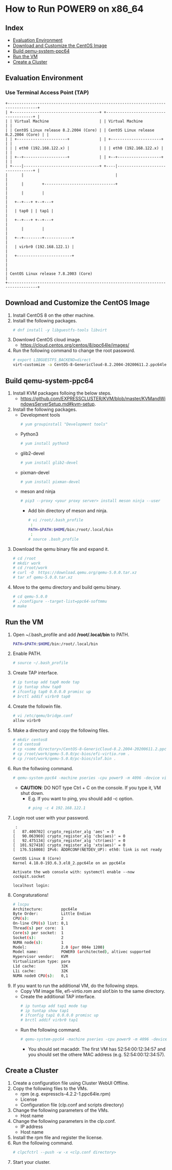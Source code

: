 # How to Run POWER9 on x86_64
## Index
- [Evaluation Environment](#evaluation-environment)
- [Download and Customize the CentOS Image](#download-and-customize-the-centos-image)
- [Build qemu-system-ppc64](#build-qemu-system-ppc64)
- [Run the VM](#run-the-vm)
- [Create a Cluster](#create-a-cluster)

## Evaluation Environment
### Use Terminal Access Point (TAP)
```
+-----------------------------------------------------------------------------------+
| +--------------------------------------+ +--------------------------------------+ |
| | Virtual Machine                      | | Virtual Machine                      | |
| | CentOS Linux release 8.2.2004 (Core) | | CentOS Linux release 8.2.2004 (Core) | |
| | +----------------------+             | | +----------------------+             | |
| | | eth0 (192.168.122.x) |             | | | eth0 (192.168.122.x) |             | |
| | +--+-------------------+             | | +--+-------------------+             | |
| +----|---------------------------------+ +----|---------------------------------+ |
|      |                                        |                                   |
|      |        +-------------------------------+                                   |
|      |        |                                                                   |
|   +--+---+ +--+---+                                                               |
|   | tap0 | | tap1 |                                                               |
|   +--+---+ +--+---+                                                               |
|      |        |                                                                   |
|   +--+--------+------------+                                                      |
|   | virbr0 (192.168.122.1) |                                                      |
|   +------------------------+                                                      |
|                                                                                   |
| CentOS Linux release 7.8.2003 (Core)                                              |
+-----------------------------------------------------------------------------------+
```
<!--
### Connect Several VMs
```
+------------------------------------------------------------------------------------+
| +--------------------------------------+  +--------------------------------------+ |
| | Virtual Machine                      |  | Virtual Machine                      | |
| | CentOS Linux release 8.2.2004 (Core) |  | CentOS Linux release 8.2.2004 (Core) | |
| | +--------------------+               |  | +--------------------+               | |
| | | eth0 (192.168.x.x) |               |  | | eth0 (192.168.x.x) |               | |
| | +--+-----------------+               |  | +--+-----------------+               | |
| +----|---------------------------------+  +----|---------------------------------+ |
|      |                                         |                                   |
|   +--+-------------+                           |                                   |
|   | localhost:1234 +---------------------------+                                   |
|   +----------------+                                                               |
|                                                                                    |
| CentOS Linux release 7.8.2003 (Core)                                               |
+------------------------------------------------------------------------------------+
```
-->
## Download and Customize the CentOS Image
1. Install CentOS 8 on the other machine.
1. Install the following packages.
   ```sh
   # dnf install -y libguestfs-tools libvirt
   ```   
1. Downlowd CentOS cloud image.
   - https://cloud.centos.org/centos/8/ppc64le/images/
1. Run the following command to change the root password.
   ```sh
   # export LIBGUESTFS_BACKEND=direct
   virt-customize -a CentOS-8-GenericCloud-8.2.2004-20200611.2.ppc64le.qcow2  --root-password password:<your password>
   ```
## Build qemu-system-ppc64
1. Install KVM packages folloing the below steps.
   - https://github.com/EXPRESSCLUSTER/KVM/blob/master/KVMandWindowsServerSetup.md#kvm-setup.
1. Install the following packages.
   - Development tools
     ```sh
     # yum groupinstall "Development tools"
     ```
   - Python3
     ```sh
     # yum install python3
     ```
   - glib2-devel
     ```sh
     # yum install glib2-devel
     ```
   - pixman-devel
     ```sh
     # yum install pixman-devel
     ```
   - meson and ninja
     ```sh
     # pip3 --proxy <your proxy server> install meson ninja --user
     ```
     - Add bin directory of meson and ninja. 
       ```sh
       # vi /root/.bash_profile
        :
       PATH=$PATH:$HOME/bin:/root/.local/bin     
        :
       # source .bash_profile
       ```
1. Download the qemu binary file and expand it.
   ```sh
   # cd /root
   # mkdir work
   # cd /root/work
   # curl -O  https://download.qemu.org/qemu-5.0.0.tar.xz
   # tar xf qemu-5.0.0.tar.xz
   ```
1. Move to the qemu directory and build qemu binary.
   ```sh
   # cd qemu-5.0.0
   # ./configure --target-list=ppc64-softmmu
   # make
   ```
## Run the VM
1. Open ~/.bash_profile and add **/root/.local/bin** to PATH.
   ```sh
   PATH=$PATH:$HOME/bin:/root/.local/bin
   ```   
1. Enable PATH.
   ```sh
   # source ~/.bash_profile
   ```
1. Create TAP interface.
   ```sh
   # ip tuntap add tap0 mode tap
   # ip tuntap show tap0
   # ifconfig tap0 0.0.0.0 promisc up
   # brctl addif virbr0 tap0
   ```
1. Create the followin file.
   ```sh
   # vi /etc/qemu/bridge.conf
   allow virbr0
   ```
1. Make a directory and copy the following files.
   ```sh
   # mkdir centos8
   # cd centos8
   # cp <some directory>/CentOS-8-GenericCloud-8.2.2004-20200611.2.ppc64le.qcow2 .
   # cp /root/work/qemu-5.0.0/pc-bios/efi-virtio.rom .
   # cp /root/work/qemu-5.0.0/pc-bios/slof.bin .
   ```
1. Run the follwoing command.
   ```sh
   # qemu-system-ppc64 -machine pseries -cpu power9 -m 4096 -device virtio-blk-pci,id=scsi0,drive=drive0 -drive id=drive0,if=none,file=CentOS-8-GenericCloud-8.2.2004-20200611.2.ppc64le.qcow2  -nodefaults -nographic -serial stdio -smp cpus=2 -net nic -net tap,ifname=tap0,script=no -net socket,listen=localhost:1234
   ```
   - **CAUTION**: DO NOT type Ctrl + C on the console. If you type it, VM shut down.
     - E.g. If you want to ping, you should add -c option.
       ```sh
       # ping -c 4 192.168.122.1
       ```
1. Login root user with your password.
   ```
    :
   [   87.400702] crypto_register_alg 'aes' = 0
   [   90.063969] crypto_register_alg 'cbc(aes)' = 0
   [   92.475134] crypto_register_alg 'ctr(aes)' = 0
   [  101.927418] crypto_register_alg 'xts(aes)' = 0
   [  176.516008] IPv6: ADDRCONF(NETDEV_UP): eth0: link is not ready
   
   CentOS Linux 8 (Core)
   Kernel 4.18.0-193.6.3.el8_2.ppc64le on an ppc64le
   
   Activate the web console with: systemctl enable --now cockpit.socket
   
   localhost login:
   ```
1. Congraturations!
   ```sh
   # lscpu
   Architecture:        ppc64le
   Byte Order:          Little Endian
   CPU(s):              2
   On-line CPU(s) list: 0,1
   Thread(s) per core:  1
   Core(s) per socket:  1
   Socket(s):           2
   NUMA node(s):        1
   Model:               2.0 (pvr 004e 1200)
   Model name:          POWER9 (architected), altivec supported
   Hypervisor vendor:   KVM
   Virtualization type: para
   L1d cache:           32K
   L1i cache:           32K
   NUMA node0 CPU(s):   0,1
   ```
1. If you want to run the additional VM, do the following steps.
   - Copy VM image file, efi-virtio.rom and slof.bin to the same directory.
   - Create the additional TAP interface.
     ```sh
     # ip tuntap add tap1 mode tap
     # ip tuntap show tap1
     # ifconfig tap1 0.0.0.0 promisc up
     # brctl addif virbr0 tap1
     ``` 
   - Run the following command.
     ```sh
     # qemu-system-ppc64 -machine pseries -cpu power9 -m 4096 -device virtio-blk-pci,id=scsi0,drive=drive0 -drive id=drive0,if=none,file=CentOS-8-GenericCloud-8.2.2004-20200611.2.ppc64le.qcow2  -nodefaults -nographic -serial stdio -smp cpus=2 -net nic,macaddr=52:54:00:12:34:57 -net tap,ifname=tap1,script=no -net socket,connect=localhost:1234
     ```
     - You should set macaddr. The first VM has 52:54:00:12:34:57 and you should set the othere MAC address (e.g. 52:54:00:12:34:57).
## Create a Cluster
1. Create a configuration file using Cluster WebUI Offline.
1. Copy the following files to the VMs.
   - rpm (e.g. expresscls-4.2.2-1.ppc64le.rpm)
   - License 
   - Configuration file (clp.conf and scripts directory)
 1. Change the following parameters of the VMs.
    - Host name
 1. Change the following parameters in the clp.conf.
    - IP address
    - Host name
 1. Install the rpm file and register the license.
 1. Run the following command.
    ```sh
    # clpcfctrl --push -w -x <clp.conf directory>
    ```
 1. Start your cluster.
<!--
1. Run the follwoing command to start the first node.
   ```sh
   # qemu-system-ppc64 -machine pseries -cpu power9 -m 4096 -device virtio-blk-pci,id=scsi0,drive=drive0 -drive id=drive0,if=none,file=CentOS-8-GenericCloud-8.2.2004-20200611.2.ppc64le.qcow2  -nodefaults -nographic -serial stdio -smp cpus=2 -net nic -net socket,listen=localhost:1234
   ```
   - **CAUTION**: After you type the above command, you can not access the VM from the host OS.
1. Run the following command to the second node.
   ```sh
   # qemu-system-ppc64 -machine pseries -cpu power9 -m 4096 -device virtio-blk-pci,id=scsi0,drive=drive0 -drive id=drive0,if=none,file=CentOS-8-GenericCloud-8.2.2004-20200611.2.ppc64le.qcow2  -nodefaults -nographic -serial stdio -smp cpus=2 -net nic,macaddr=52:54:00:12:34:57 -net socket,connect=localhost:1234
   ```
-->